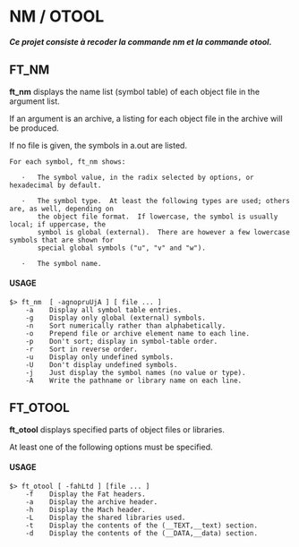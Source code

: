 
# NM / OTOOL
#### *Ce projet consiste à recoder la commande nm et la commande otool.*

## FT_NM

**ft_nm** displays  the name list (symbol table) of each object file in the argument list.

If an argument is an archive, a listing for each object file in the archive will be produced.

If no file is given, the symbols in a.out are listed.

    For each symbol, ft_nm shows:
    
       ·   The symbol value, in the radix selected by options, or hexadecimal by default.

       ·   The symbol type.  At least the following types are used; others are, as well, depending on
           the object file format.  If lowercase, the symbol is usually local; if uppercase, the
           symbol is global (external).  There are however a few lowercase symbols that are shown for
           special global symbols ("u", "v" and "w").

       ·   The symbol name.

#### USAGE

    $> ft_nm  [ -agnopruUjA ] [ file ... ]
        -a    Display all symbol table entries.
        -g    Display only global (external) symbols.
        -n    Sort numerically rather than alphabetically.
        -o    Prepend file or archive element name to each line.
        -p    Don't sort; display in symbol-table order.
        -r    Sort in reverse order.
        -u    Display only undefined symbols.
        -U    Don't display undefined symbols.
        -j    Just display the symbol names (no value or type).
        -A    Write the pathname or library name on each line.

## FT_OTOOL

**ft_otool** displays specified parts of object files or libraries.

At least one of the following options must be specified.

#### USAGE

    $> ft_otool [ -fahLtd ] [file ... ]
        -f    Display the Fat headers.
        -a    Display the archive header.
        -h    Display the Mach header.
        -L    Display the shared libraries used.
        -t    Display the contents of the (__TEXT,__text) section.
        -d    Display the contents of the (__DATA,__data) section.


